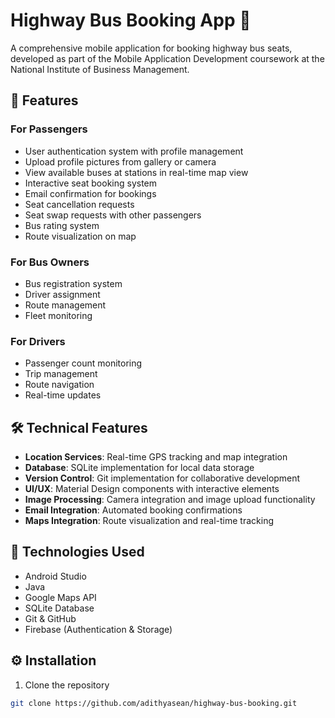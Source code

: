 # Highway Bus Booking App 🚌

A comprehensive mobile application for booking highway bus seats, developed as part of the Mobile Application Development coursework at the National Institute of Business Management.

## 📱 Features

### For Passengers
- User authentication system with profile management
- Upload profile pictures from gallery or camera
- View available buses at stations in real-time map view
- Interactive seat booking system
- Email confirmation for bookings
- Seat cancellation requests
- Seat swap requests with other passengers
- Bus rating system
- Route visualization on map

### For Bus Owners
- Bus registration system
- Driver assignment
- Route management
- Fleet monitoring

### For Drivers
- Passenger count monitoring
- Trip management
- Route navigation
- Real-time updates

## 🛠 Technical Features

- **Location Services**: Real-time GPS tracking and map integration
- **Database**: SQLite implementation for local data storage
- **Version Control**: Git implementation for collaborative development
- **UI/UX**: Material Design components with interactive elements
- **Image Processing**: Camera integration and image upload functionality
- **Email Integration**: Automated booking confirmations
- **Maps Integration**: Route visualization and real-time tracking

## 🔧 Technologies Used

- Android Studio
- Java
- Google Maps API
- SQLite Database
- Git & GitHub
- Firebase (Authentication & Storage)

## ⚙️ Installation

1. Clone the repository
```bash
git clone https://github.com/adithyasean/highway-bus-booking.git